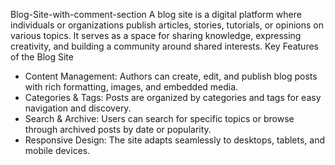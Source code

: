  Blog-Site-with-comment-section
 A blog site is a digital platform where individuals or organizations publish articles, stories, tutorials, or opinions on various topics. It serves as a space for sharing knowledge, expressing creativity, and building a community around shared interests.
  Key Features of the Blog Site
- Content Management: Authors can create, edit, and publish blog posts with rich formatting, images, and embedded media.
- Categories & Tags: Posts are organized by categories and tags for easy navigation and discovery.
- Search & Archive: Users can search for specific topics or browse through archived posts by date or popularity.
- Responsive Design: The site adapts seamlessly to desktops, tablets, and mobile devices.
